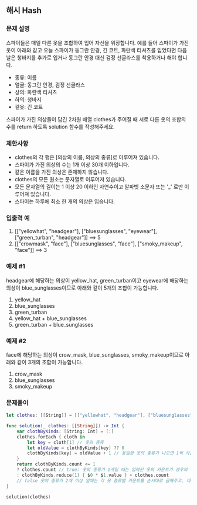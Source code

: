 ## 해시 Hash

### 문제 설명
스파이들은 매일 다른 옷을 조합하여 입어 자신을 위장합니다.
예를 들어 스파이가 가진 옷이 아래와 같고 오늘 스파이가 동그란 안경, 긴 코트, 파란색 티셔츠를 입었다면 다음날은 청바지를 추가로 입거나 동그란 안경 대신 검정 선글라스를 착용하거나 해야 합니다.

- 종류:	이름
- 얼굴:	동그란 안경, 검정 선글라스
- 상의:	파란색 티셔츠
- 하의:	청바지
- 겉옷:	긴 코트

스파이가 가진 의상들이 담긴 2차원 배열 clothes가 주어질 때 서로 다른 옷의 조합의 수를 return 하도록 solution 함수를 작성해주세요.

### 제한사항
- clothes의 각 행은 [의상의 이름, 의상의 종류]로 이루어져 있습니다.
- 스파이가 가진 의상의 수는 1개 이상 30개 이하입니다.
- 같은 이름을 가진 의상은 존재하지 않습니다.
- clothes의 모든 원소는 문자열로 이루어져 있습니다.
- 모든 문자열의 길이는 1 이상 20 이하인 자연수이고 알파벳 소문자 또는 '_' 로만 이루어져 있습니다.
- 스파이는 하루에 최소 한 개의 의상은 입습니다.

### 입출력 예
1. [["yellowhat", "headgear"], ["bluesunglasses", "eyewear"], ["green_turban", "headgear"]] ==>	5
2. [["crowmask", "face"], ["bluesunglasses", "face"], ["smoky_makeup", "face"]]	==> 3

### 예제 #1
headgear에 해당하는 의상이 yellow_hat, green_turban이고 eyewear에 해당하는 의상이 blue_sunglasses이므로 아래와 같이 5개의 조합이 가능합니다.

1. yellow_hat
2. blue_sunglasses
3. green_turban
4. yellow_hat + blue_sunglasses
5. green_turban + blue_sunglasses

### 예제 #2
face에 해당하는 의상이 crow_mask, blue_sunglasses, smoky_makeup이므로 아래와 같이 3개의 조합이 가능합니다.

1. crow_mask
2. blue_sunglasses
3. smoky_makeup

### 문제풀이

~~~swift
let clothes: [[String]] = [["yellowhat", "headgear"], ["bluesunglasses", "eyewear"], ["green_turban", "headgear"]]

func solution(_ clothes: [[String]]) -> Int {
    var clothByKinds: [String: Int] = [:]
    clothes.forEach { cloth in
        let key = cloth[1] // 옷의 종류
        let oldValue = clothByKinds[key] ?? 0
        clothByKinds[key] = oldValue + 1 // 동일한 옷의 종류가 나오면 1씩 카운트를 더해준다
    }
    return clothByKinds.count <= 1
    ? clothes.count // true: 옷의 종류가 1개일 때는 입력된 옷의 카운트가 경우의 수가 된다
    : clothByKinds.reduce(1) { $0 * $1.value } + clothes.count
    // false 옷의 종류가 2개 이상 일때는 각 옷 종류별 카운트를 순서대로 곱해주고, 마지막에 옷을 1개씩 입는 경우의 수(옷의 총 카운트)를 더해준다
}

solution(clothes)
~~~
